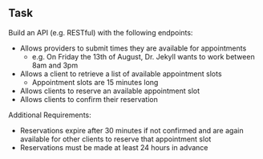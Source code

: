 ## Task

Build an API (e.g. RESTful) with the following endpoints:

- Allows providers to submit times they are available for appointments
  - e.g. On Friday the 13th of August, Dr. Jekyll wants to work between 8am and 3pm
- Allows a client to retrieve a list of available appointment slots
  - Appointment slots are 15 minutes long
- Allows clients to reserve an available appointment slot
- Allows clients to confirm their reservation

Additional Requirements:

- Reservations expire after 30 minutes if not confirmed and are again available for other clients to reserve that appointment slot
- Reservations must be made at least 24 hours in advance
